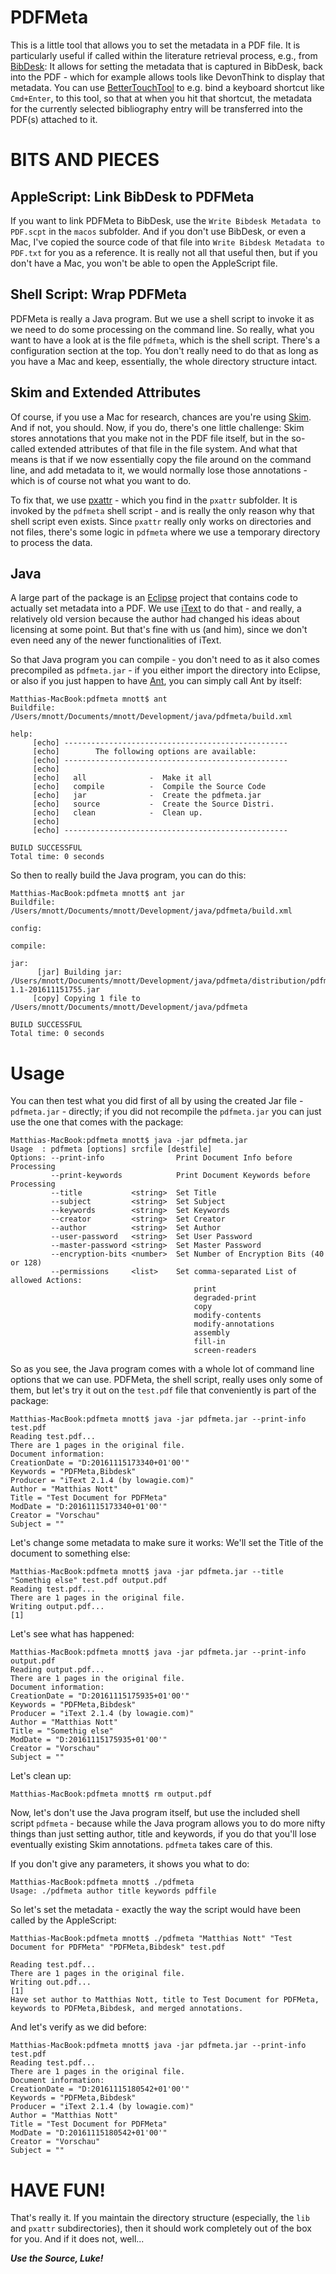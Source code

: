 PDFMeta
=============

This is a little tool that allows you to set the metadata in a PDF
file. It is particularly useful if called within the literature
retrieval process, e.g., from
[BibDesk](http://bibdesk.sourceforge.net): It allows for setting the
metadata that is captured in BibDesk, back into the PDF - which for
example allows tools like DevonThink to display that metadata. You can
use [BetterTouchTool](https://www.boastr.net) to e.g. bind a keyboard
shortcut like `Cmd+Enter`, to this tool, so that at when you hit that
shortcut, the metadata for the currently selected bibliography entry
will be transferred into the PDF(s) attached to it.


BITS AND PIECES
=============

AppleScript: Link BibDesk to PDFMeta
---------------------------------------------------

If you want to link PDFMeta to BibDesk, use the `Write Bibdesk
Metadata to PDF.scpt` in the `macos` subfolder. And if you don't use
BibDesk, or even a Mac, I've copied the source code of that file into
`Write Bibdesk Metadata to PDF.txt` for you as a reference. It is
really not all that useful then, but if you don't have a Mac, you
won't be able to open the AppleScript file.


Shell Script: Wrap PDFMeta
--------------------------------------

PDFMeta is really a Java program. But we use a shell script to invoke
it as we need to do some processing on the command line. So really,
what you want to have a look at is the file `pdfmeta`, which is the
shell script. There's a configuration section at the top. You don't
really need to do that as long as you have a Mac and keep,
essentially, the whole directory structure intact.


Skim and Extended Attributes
----------------------------------------

Of course, if you use a Mac for research, chances are you're using
[Skim](http://skim-app.sourceforge.net). And if not, you should. Now,
if you do, there's one little challenge: Skim stores annotations that
you make not in the PDF file itself, but in the so-called extended
attributes of that file in the file system. And what that means is
that if we now essentially copy the file around on the command line,
and add metadata to it, we would normally lose those annotations -
which is of course not what you want to do.

To fix that, we use [pxattr](http://www.lesbonscomptes.com/pxattr/) -
which you find in the `pxattr` subfolder. It is invoked by the
`pdfmeta` shell script - and is really the only reason why that shell
script even exists. Since `pxattr` really only works on directories
and not files, there's some logic in `pdfmeta` where we use a
temporary directory to process the data.


Java
------

A large part of the package is an [Eclipse](https://eclipse.org)
project that contains code to actually set metadata into a PDF. We use
[iText](https://de.wikipedia.org/wiki/IText) to do that - and really,
a relatively old version because the author had changed his ideas
about licensing at some point. But that's fine with us (and him),
since we don't even need any of the newer functionalities of iText.

So that Java program you can compile - you don't need to as it also
comes precompiled as `pdfmeta.jar` - if you either import the
directory into Eclipse, or also if you just happen to have
[Ant](http://ant.apache.org), you can simply call Ant by itself:


```
Matthias-MacBook:pdfmeta mnott$ ant
Buildfile: /Users/mnott/Documents/mnott/Development/java/pdfmeta/build.xml

help:
     [echo] --------------------------------------------------
     [echo]        The following options are available:       
     [echo] --------------------------------------------------
     [echo] 
     [echo]   all              -  Make it all                 
     [echo]   compile          -  Compile the Source Code     
     [echo]   jar              -  Create the pdfmeta.jar
     [echo]   source           -  Create the Source Distri.   
     [echo]   clean            -  Clean up.                   
     [echo] 
     [echo] --------------------------------------------------

BUILD SUCCESSFUL
Total time: 0 seconds
```

So then to really build the Java program, you can do this:

```
Matthias-MacBook:pdfmeta mnott$ ant jar
Buildfile: /Users/mnott/Documents/mnott/Development/java/pdfmeta/build.xml

config:

compile:

jar:
      [jar] Building jar: /Users/mnott/Documents/mnott/Development/java/pdfmeta/distribution/pdfmeta/pdfmeta-1.1-201611151755.jar
     [copy] Copying 1 file to /Users/mnott/Documents/mnott/Development/java/pdfmeta

BUILD SUCCESSFUL
Total time: 0 seconds
```

Usage
=============

You can then test what you did first of all by using the created Jar
file - `pdfmeta.jar` - directly; if you did not recompile the
`pdfmeta.jar` you can just use the one that comes with the package:

```
Matthias-MacBook:pdfmeta mnott$ java -jar pdfmeta.jar 
Usage  : pdfmeta [options] srcfile [destfile]
Options: --print-info                Print Document Info before Processing
         --print-keywords            Print Document Keywords before Processing
         --title           <string>  Set Title
         --subject         <string>  Set Subject
         --keywords        <string>  Set Keywords
         --creator         <string>  Set Creator
         --author          <string>  Set Author
         --user-password   <string>  Set User Password
         --master-password <string>  Set Master Password
         --encryption-bits <number>  Set Number of Encryption Bits (40 or 128)
         --permissions     <list>    Set comma-separated List of allowed Actions:
                                         print
                                         degraded-print
                                         copy
                                         modify-contents
                                         modify-annotations
                                         assembly
                                         fill-in
                                         screen-readers
```

So as you see, the Java program comes with a whole  lot of command
line options that we can use. PDFMeta, the shell script, really uses
only some of them, but let's try it out on the `test.pdf` file that
conveniently is part of the package:

```
Matthias-MacBook:pdfmeta mnott$ java -jar pdfmeta.jar --print-info test.pdf 
Reading test.pdf...
There are 1 pages in the original file.
Document information:
CreationDate = "D:20161115173340+01'00'"
Keywords = "PDFMeta,Bibdesk"
Producer = "iText 2.1.4 (by lowagie.com)"
Author = "Matthias Nott"
Title = "Test Document for PDFMeta"
ModDate = "D:20161115173340+01'00'"
Creator = "Vorschau"
Subject = ""
```

Let's change some metadata to make sure it works: We'll set the Title
of the document to something else:

```
Matthias-MacBook:pdfmeta mnott$ java -jar pdfmeta.jar --title "Somethig else" test.pdf output.pdf 
Reading test.pdf...
There are 1 pages in the original file.
Writing output.pdf... 
[1] 
```

Let's see what has happened:

```
Matthias-MacBook:pdfmeta mnott$ java -jar pdfmeta.jar --print-info output.pdf 
Reading output.pdf...
There are 1 pages in the original file.
Document information:
CreationDate = "D:20161115175935+01'00'"
Keywords = "PDFMeta,Bibdesk"
Producer = "iText 2.1.4 (by lowagie.com)"
Author = "Matthias Nott"
Title = "Somethig else"
ModDate = "D:20161115175935+01'00'"
Creator = "Vorschau"
Subject = ""
```

Let's clean up:

```
Matthias-MacBook:pdfmeta mnott$ rm output.pdf 
```


Now, let's don't use the Java program itself, but use the included
shell script `pdfmeta` - because while the Java program allows you to
do more nifty things than just setting author, title and keywords, if
you do that you'll lose eventually existing Skim annotations.
`pdfmeta` takes care of this.

If you don't give any parameters, it shows you what to do:

```
Matthias-MacBook:pdfmeta mnott$ ./pdfmeta 
Usage: ./pdfmeta author title keywords pdffile
```

So let's set the metadata - exactly the way the script would have been
called by the AppleScript:

```
Matthias-MacBook:pdfmeta mnott$ ./pdfmeta "Matthias Nott" "Test Document for PDFMeta" "PDFMeta,Bibdesk" test.pdf 

Reading test.pdf...
There are 1 pages in the original file.
Writing out.pdf... 
[1] 
Have set author to Matthias Nott, title to Test Document for PDFMeta, keywords to PDFMeta,Bibdesk, and merged annotations.
```

And let's verify as we did before:

```
Matthias-MacBook:pdfmeta mnott$ java -jar pdfmeta.jar --print-info test.pdf 
Reading test.pdf...
There are 1 pages in the original file.
Document information:
CreationDate = "D:20161115180542+01'00'"
Keywords = "PDFMeta,Bibdesk"
Producer = "iText 2.1.4 (by lowagie.com)"
Author = "Matthias Nott"
Title = "Test Document for PDFMeta"
ModDate = "D:20161115180542+01'00'"
Creator = "Vorschau"
Subject = ""
```

HAVE FUN!
=============

That's really it. If you maintain the directory structure (especially,
the `lib` and `pxattr` subdirectories), then it should work completely
out of the box for you. And if it does not, well...

***Use the Source, Luke!***

